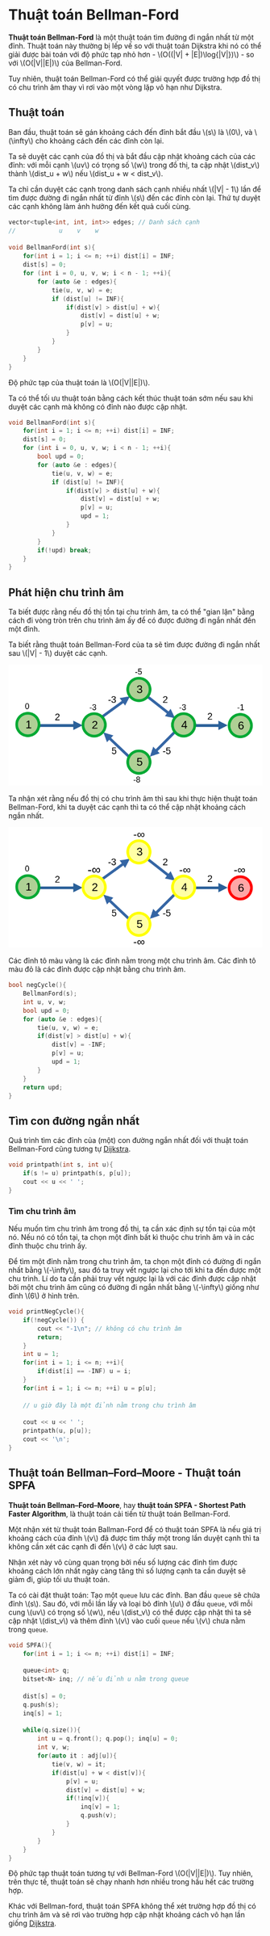 # Thuật toán Bellman-Ford

**Thuật toán Bellman-Ford** là một thuật toán tìm đường đi ngắn nhất từ một đỉnh. Thuật toán này thường bị lếp vế so với thuật toán Dijkstra khi nó có thể giải được bài toán với độ phức tạp nhỏ hơn - \\(O((|V| + |E|)\log{|V|})\\) - so với \\(O(|V||E|)\\) của Bellman-Ford. 

Tuy nhiên, thuật toán Bellman-Ford có thể giải quyết được trường hợp đồ thị có chu trình âm thay vì rơi vào một vòng lặp vô hạn như Dijkstra.

## Thuật toán

Ban đầu, thuật toán sẽ gán khoảng cách đến đỉnh bắt đầu \\(s\\) là \\(0\\), và \\(\infty\\) cho khoảng cách đến các đỉnh còn lại. 

Ta sẽ duyệt các cạnh của đồ thị và bắt đầu cập nhật khoảng cách của các đỉnh: với mỗi cạnh \\(uv\\) có trọng số \\(w\\) trong đồ thị, ta cập nhật \\(dist_v\\) thành \\(dist_u + w\\) nếu \\(dist_u + w < dist_v\\). 

Ta chỉ cần duyệt các cạnh trong danh sách cạnh nhiều nhất \\(|V| - 1\\) lần để tìm được đường đi ngắn nhất từ đỉnh \\(s\\) đến các đỉnh còn lại. Thứ tự duyệt các cạnh không làm ảnh hưởng đến kết quả cuối cùng.

```C++
vector<tuple<int, int, int>> edges; // Danh sách cạnh
//            u    v    w

void BellmanFord(int s){
	for(int i = 1; i <= n; ++i)	dist[i] = INF;
	dist[s] = 0;
	for (int i = 0, u, v, w; i < n - 1; ++i){
		for (auto &e : edges){
			tie(u, v, w) = e;
			if (dist[u] != INF){
				if(dist[v] > dist[u] + w){
					dist[v] = dist[u] + w;
					p[v] = u;
				}
			}
		}
	}
}
```

Độ phức tạp của thuật toán là \\(O(|V||E|)\\).

Ta có thể tối ưu thuật toán bằng cách kết thúc thuật toán sớm nếu sau khi duyệt các cạnh mà không có đỉnh nào được cập nhật. 

```C++
void BellmanFord(int s){
	for(int i = 1; i <= n; ++i)	dist[i] = INF;
	dist[s] = 0;
	for (int i = 0, u, v, w; i < n - 1; ++i){
		bool upd = 0;
		for (auto &e : edges){
			tie(u, v, w) = e;
			if (dist[u] != INF){
				if(dist[v] > dist[u] + w){
					dist[v] = dist[u] + w;
					p[v] = u;
					upd = 1;
				}
			}
		}
		if(!upd) break;
	}
}
```

## Phát hiện chu trình âm

Ta biết được rằng nếu đồ thị tồn tại chu trình âm, ta có thể "gian lận" bằng cách đi vòng tròn trên chu trình âm ấy để có được đường đi ngắn nhất đến một đỉnh. 

Ta biết rằng thuật toán Bellman-Ford của ta sẽ tìm được đường đi ngắn nhất sau \\(|V| - 1\\) duyệt các cạnh. 

<center>
<img src="../images/bellmanford_v_minus_1.png" alt="Đồ thị sau khi chạy thuật toán Bellman-Ford"/>
</center>

Ta nhận xét rằng nếu đồ thị có chu trình âm thì sau khi thực hiện thuật toán Bellman-Ford, khi ta duyệt các cạnh thì ta có thể cập nhật khoảng cách ngắn nhất.

<center>
<img src="../images/bellmanford_neg_cycle.png" alt="Phát hiện chu trình âm"/>
</center>

Các đỉnh tô màu vàng là các đỉnh nằm trong một chu trình âm. Các đỉnh tô màu đỏ là các đỉnh được cập nhật bằng chu trình âm.

```C++
bool negCycle(){
	BellmanFord(s);
	int u, v, w;
	bool upd = 0;
	for (auto &e : edges){
		tie(u, v, w) = e;
		if(dist[v] > dist[u] + w){
			dist[v] = -INF;
			p[v] = u;
			upd = 1;
		}
	}
	return upd;
}
```

## Tìm con đường ngắn nhất

Quá trình tìm các đỉnh của (một) con đường ngắn nhất đối với thuật toán Bellman-Ford cũng tương tự [Dijkstra](dijkstra.md#tìm-con-đường-ngắn-nhất).

```C++
void printpath(int s, int u){
	if(s != u) printpath(s, p[u]);
	cout << u << ' ';
}
```

### Tìm chu trình âm

Nếu muốn tìm chu trình âm trong đồ thị, ta cần xác định sự tồn tại của một nó. Nếu nó có tồn tại, ta chọn một đỉnh bất kì thuộc chu trình âm và in các đỉnh thuộc chu trình ấy.

Để tìm một đỉnh nằm trong chu trình âm, ta chọn một đỉnh có đường đi ngắn nhất bằng \\(-\infty\\), sau đó ta truy vết ngược lại cho tới khi ta đến được một chu trình. Lí do ta cần phải truy vết ngược lại là với các đỉnh được cập nhật bởi một chu trình âm cũng có đường đi ngắn nhất bằng \\(-\infty\\) giống như đỉnh \\(6\\) ở hình trên.

```C++
void printNegCycle(){
	if(!negCycle()) {
		cout << "-1\n"; // không có chu trình âm
		return;
	}
	int u = 1;
	for(int i = 1; i <= n; ++i){
		if(dist[i] == -INF) u = i;
	}
	for(int i = 1; i <= n; ++i) u = p[u];

	// u giờ đây là một đỉnh nằm trong chu trình âm

	cout << u << ' ';
	printpath(u, p[u]);
	cout << '\n';
}
```

## Thuật toán Bellman–Ford–Moore - Thuật toán SPFA

**Thuật toán Bellman–Ford–Moore**, hay **thuật toán SPFA - Shortest Path Faster Algorithm**, là thuật toán cải tiến từ thuật toán Bellman-Ford.

Một nhận xét từ thuật toán Ballman-Ford để có thuật toán SPFA là nếu giá trị khoảng cách của đỉnh \\(v\\) đã được tìm thấy một trong lần duyệt cạnh thì ta không cần xét các cạnh đi đến \\(v\\) ở các lượt sau. 

Nhận xét này vô cùng quan trọng bởi nếu số lượng các đỉnh tìm được khoảng cách lớn nhất ngày càng tăng thì số lượng cạnh ta cần duyệt sẽ giảm đi, giúp tối ưu thuật toán. 

Ta có cài đặt thuật toán: Tạo một `queue` lưu các đỉnh. Ban đầu `queue` sẽ chứa đỉnh \\(s\\). Sau đó, với mỗi lần lấy và loại bỏ đỉnh \\(u\\) ở đầu `queue`, với mỗi cung \\(uv\\) có trọng số \\(w\\), nếu \\(dist_v\\) có thể được cập nhật thì ta sẽ cập nhật \\(dist_v\\) và thêm đỉnh \\(v\\) vào cuối `queue` nếu \\(v\\) chưa nằm trong `queue`.

```C++
void SPFA(){
	for(int i = 1; i <= n; ++i)	dist[i] = INF;

	queue<int> q;
	bitset<N> inq; // nếu đỉnh u nằm trong queue
	
	dist[s] = 0;
	q.push(s);
	inq[s] = 1;
	
	while(q.size()){
		int u = q.front(); q.pop(); inq[u] = 0;
		int v, w;
		for(auto it : adj[u]){
			tie(v, w) = it;
			if(dist[u] + w < dist[v]){
				p[v] = u;
				dist[v] = dist[u] + w;
				if(!inq[v]){
					inq[v] = 1;
					q.push(v);
				}
			}
		}
	}
}
```

Độ phức tạp thuật toán tương tự với Bellman-Ford \\(O(|V||E|)\\). Tuy nhiên, trên thực tế, thuật toán sẽ chạy nhanh hơn nhiều trong hầu hết các trường hợp. 

Khác với Bellman-ford, thuật toán SPFA không thể xét trường hợp đồ thị có chu trình âm và sẽ rơi vào trường hợp cập nhật khoảng cách vô hạn lần giống [Dijkstra](dijkstra.md#dijkstra-trên-đồ-thị-có-trọng-số-âm).